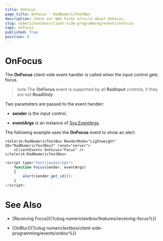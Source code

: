 ```yaml
---
title: OnFocus
page_title: OnFocus - RadNumericTextBox
description: Check our Web Forms article about OnFocus.
slug: numerictextbox/client-side-programming/events/onfocus
tags: onfocus
published: True
position: 8
---
```


# OnFocus




The **OnFocus** client-side event handler is called when the input control gets focus.

>note The **OnFocus** event is supported by all **RadInput** controls, if they are not **ReadOnly** .
>


Two parameters are passed to the event handler:

* **sender** is the input control.

* **eventArgs** is an instance of [Sys.EventArgs](https://www.asp.net/AJAX/Documentation/Live/ClientReference/Sys/EventArgsClass/default.aspx).

The following example uses the **OnFocus** event to show an alert:

````ASPNET
<telerik:RadNumericTextBox RenderMode="Lightweight" ID="RadNumericTextBox1" runat="server">
	<ClientEvents OnFocus="Focus" />
</telerik:RadNumericTextBox>
````



````JavaScript
<script type="text/javascript">
	function Focus(sender, eventArgs)
	{
		alert(sender.get_id());
	}
</script>
````



# See Also

 * [Receiving Focus]({%slug numerictextbox/features/receiving-focus%})

 * [OnBlur]({%slug numerictextbox/client-side-programming/events/onblur%})
